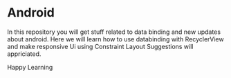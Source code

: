 # Android
In this repository you will get stuff related to data binding and new updates about android. Here we will learn how to use databinding with RecyclerView and make responsive Ui using Constraint Layout
Suggestions will appriciated.

Happy Learning

